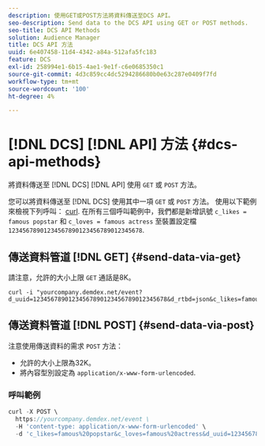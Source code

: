 ```yaml
---
description: 使用GET或POST方法將資料傳送至DCS API。
seo-description: Send data to the DCS API using GET or POST methods.
seo-title: DCS API Methods
solution: Audience Manager
title: DCS API 方法
uuid: 6e407458-11d4-4342-a84a-512afa5fc183
feature: DCS
exl-id: 258994e1-6b15-4ae1-9e1f-c6e0685350c1
source-git-commit: 4d3c859cc4dc5294286680b0e63c287e0409f7fd
workflow-type: tm+mt
source-wordcount: '100'
ht-degree: 4%

---
```


# [!DNL DCS] [!DNL API] 方法 {#dcs-api-methods}

將資料傳送至 [!DNL DCS] [!DNL API] 使用 `GET` 或 `POST` 方法。

您可以將資料傳送至 [!DNL DCS] 使用其中一項 `GET` 或 `POST` 方法。 使用以下範例來檢視下列呼叫： [curl](https://curl.haxx.se/). 在所有三個呼叫範例中，我們都是新增訊號 `c_likes = famous popstar` 和 `c_loves = famous actress` 至裝置設定檔 `12345678901234567890123456789012345678`.

## 傳送資料管道 [!DNL GET] {#send-data-via-get}

請注意，允許的大小上限 `GET` 通話是8K。

```
curl -i "yourcompany.demdex.net/event?d_uuid=12345678901234567890123456789012345678&d_rtbd=json&c_likes=famous%20popstar&c_loves=famous%20actress"
```

## 傳送資料管道 [!DNL POST] {#send-data-via-post}

注意使用傳送資料的需求 `POST` 方法：

* 允許的大小上限為32K。
* 將內容型別設定為 `application/x-www-form-urlencoded`.

### 呼叫範例

```js
curl -X POST \
  https://yourcompany.demdex.net/event \
  -H 'content-type: application/x-www-form-urlencoded' \
  -d 'c_likes=famous%20popstar&c_loves=famous%20actress&d_uuid=12345678901234567890123456789012345678'
```

